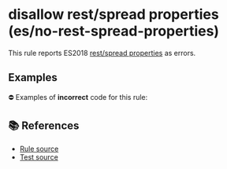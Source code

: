 # disallow rest/spread properties (es/no-rest-spread-properties)

This rule reports ES2018 [rest/spread properties](https://github.com/tc39/proposal-object-rest-spread#readme) as errors.

## Examples

⛔ Examples of **incorrect** code for this rule:

<eslint-playground type="bad" code="/*eslint es/no-rest-spread-properties: error */
let obj = {...obj0}
let {a, ...rest} = obj
;({a, ...rest} = obj)
function f({a, ...rest}) {}
" />

## 📚 References

- [Rule source](https://github.com/mysticatea/eslint-plugin-es/blob/v1.4.0/lib/rules/no-rest-spread-properties.js)
- [Test source](https://github.com/mysticatea/eslint-plugin-es/blob/v1.4.0/tests/lib/rules/no-rest-spread-properties.js)
